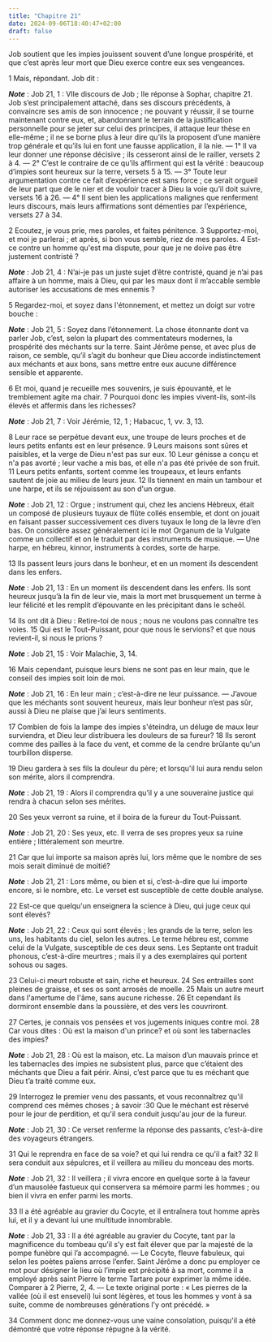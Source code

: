 ```yaml
---
title: "Chapitre 21"
date: 2024-09-06T18:40:47+02:00
draft: false
---
```



Job soutient que les impies jouissent souvent d’une longue prospérité, et que c’est après leur mort que Dieu exerce contre eux ses vengeances.


1 Mais, répondant. Job dit :

***Note*** :  Job 21, 1 : VIIe discours de Job ; IIe réponse à Sophar, chapitre 21. Job s’est principalement attaché, dans ses discours précédents, à convaincre ses amis de son innocence ; ne pouvant y réussir, il se tourne maintenant contre eux, et, abandonnant le terrain de la justification personnelle pour se jeter sur celui des principes, il attaque leur thèse en elle-même ; il ne se borne plus à leur dire qu’ils la proposent d’une manière trop générale et qu’ils lui en font une fausse application, il la nie. ― 1° Il va leur donner une réponse décisive ; ils cesseront ainsi de le railler, versets 2 à 4. ― 2° C’est le contraire de ce qu’ils affirment qui est la vérité : beaucoup d’impies sont heureux sur la terre, versets 5 à 15. ― 3° Toute leur argumentation contre ce fait d’expérience est sans force ; ce serait orgueil de leur part que de le nier et de vouloir tracer à Dieu la voie qu’il doit suivre, versets 16 à 26. ― 4° Il sent bien les applications malignes que renferment leurs discours, mais leurs
affirmations sont démenties par l’expérience, versets 27 à 34.


2 Ecoutez, je vous prie, mes paroles, et faites pénitence. 3 Supportez-moi, et moi je parlerai ; et après, si bon vous semble, riez de mes paroles. 4 Est-ce contre un homme qu'est ma dispute, pour que je ne doive pas être justement contristé ?

***Note*** :  Job 21, 4 : N’ai-je pas un juste sujet d’être contristé, quand je n’ai pas affaire à un homme, mais à Dieu, qui par les maux dont il m’accable semble autoriser les accusations de mes ennemis ?

5 Regardez-moi, et soyez dans l'étonnement, et mettez un doigt sur votre bouche :

***Note*** :  Job 21, 5 : Soyez dans l’étonnement. La chose étonnante dont va parler Job, c’est, selon la plupart des commentateurs modernes, la prospérité des méchants sur la terre. Saint Jérôme pense, et avec plus de raison, ce semble, qu’il s’agit du bonheur que Dieu accorde indistinctement aux méchants et aux bons, sans mettre entre eux aucune différence sensible et apparente.

6 Et moi, quand je recueille mes souvenirs, je suis épouvanté, et le tremblement agite ma chair. 7 Pourquoi donc les impies vivent-ils, sont-ils élevés et affermis dans les richesses?

***Note*** :  Job 21, 7 : Voir Jérémie, 12, 1 ; Habacuc, 1, vv. 3, 13.

8 Leur race se perpétue devant eux, une troupe de leurs proches et de leurs petits enfants est en leur présence. 9 Leurs maisons sont sûres et paisibles, et la verge de Dieu n'est pas sur eux. 10 Leur génisse a conçu et n'a pas avorté ; leur vache a mis bas, et elle n'a pas été privée de son fruit. 11 Leurs petits enfants, sortent comme les troupeaux, et leurs enfants sautent de joie au milieu de leurs jeux. 12 Ils tiennent en main un tambour et une harpe, et ils se réjouissent au son d'un orgue.

***Note*** :  Job 21, 12 : Orgue ; instrument qui, chez les anciens Hébreux, était un composé de plusieurs tuyaux de flûte collés ensemble, et dont on jouait en faisant passer successivement ces divers tuyaux le long de la lèvre d’en bas. On considère assez généralement ici le mot Organum de la Vulgate comme un collectif et on le traduit par des instruments de musique. ― Une harpe, en hébreu, kinnor, instruments à cordes, sorte de harpe.

13 Ils passent leurs jours dans le bonheur, et en un moment ils descendent dans les enfers.

***Note*** :  Job 21, 13 : En un moment ils descendent dans les enfers. Ils sont heureux jusqu’à la fin de leur vie, mais la mort met brusquement un terme à leur félicité et les remplit d’épouvante en les précipitant dans le scheôl.

14 Ils ont dit à Dieu : Retire-toi de nous ; nous ne voulons pas connaître tes voies. 15 Qui est le Tout-Puissant, pour que nous le servions? et que nous revient-il, si nous le prions ?

***Note*** :  Job 21, 15 : Voir Malachie, 3, 14.


16 Mais cependant, puisque leurs biens ne sont pas en leur main, que le conseil des impies soit loin de moi.

***Note*** :  Job 21, 16 : En leur main ; c’est-à-dire ne leur puissance. ― J’avoue que les méchants sont souvent heureux, mais leur bonheur n’est pas sûr, aussi à Dieu ne plaise que j’ai leurs sentiments.

17 Combien de fois la lampe des impies s'éteindra, un déluge de maux leur surviendra, et Dieu leur distribuera les douleurs de sa fureur? 18 Ils seront comme des pailles à la face du vent, et comme de la cendre brûlante qu'un tourbillon disperse.


19 Dieu gardera à ses fils la douleur du père; et lorsqu'il lui aura rendu selon son mérite, alors il comprendra.

***Note*** :  Job 21, 19 : Alors il comprendra qu’il y a une souveraine justice qui rendra à chacun selon ses mérites.

20 Ses yeux verront sa ruine, et il boira de la fureur du Tout-Puissant.

***Note*** :  Job 21, 20 : Ses yeux, etc. Il verra de ses propres yeux sa ruine entière ; littéralement son meurtre.

21 Car que lui importe sa maison après lui, lors même que le nombre de ses mois serait diminué de moitié?

***Note*** :  Job 21, 21 : Lors même, ou bien et si, c’est-à-dire que lui importe encore, si le nombre, etc. Le verset est susceptible de cette double analyse.


22 Est-ce que quelqu'un enseignera la science à Dieu, qui juge ceux qui sont élevés?

***Note*** :  Job 21, 22 : Ceux qui sont élevés ; les grands de la terre, selon les uns, les habitants du ciel, selon les autres. Le terme hébreu est, comme celui de la Vulgate, susceptible de ces deux sens. Les Septante ont traduit phonous, c’est-à-dire meurtres ; mais il y a des exemplaires qui portent sohous ou sages.

23 Celui-ci meurt robuste et sain, riche et heureux. 24 Ses entrailles sont pleines de graisse, et ses os sont arrosés de moelle. 25 Mais un autre meurt dans l'amertume de l'âme, sans aucune richesse. 26 Et cependant ils dormiront ensemble dans la poussière, et des vers les couvriront.


27 Certes, je connais vos pensées et vos jugements iniques contre moi. 28 Car vous dites : Où est la maison d'un prince? et où sont les tabernacles des impies?

***Note*** :  Job 21, 28 : Où est la maison, etc. La maison d’un mauvais prince et les tabernacles des impies ne subsistent plus, parce que c’étaient des méchants que Dieu a fait périr. Ainsi, c’est parce que tu es méchant que Dieu t’a traité comme eux.

29 Interrogez le premier venu des passants, et vous reconnaîtrez qu'il comprend ces mêmes choses ; à savoir :30 Que le méchant est réservé pour le jour de perdition, et qu'il sera conduit jusqu'au jour de la fureur.

***Note*** :  Job 21, 30 : Ce verset renferme la réponse des passants, c’est-à-dire des voyageurs étrangers.

31 Qui le reprendra en face de sa voie? et qui lui rendra ce qu'il a fait? 32 Il sera conduit aux sépulcres, et il veillera au milieu du monceau des morts.

***Note*** :  Job 21, 32 : Il veillera ; il vivra encore en quelque sorte à la faveur d’un mausolée fastueux qui conservera sa mémoire parmi les hommes ; ou bien il vivra en enfer parmi les morts.

33 Il a été agréable au gravier du Cocyte, et il entraînera tout homme après lui, et il y a devant lui une multitude innombrable.

***Note*** :  Job 21, 33 : Il a été agréable au gravier du Cocyte, tant par la magnificence du tombeau qu’il s’y est fait élever que par la majesté de la pompe funèbre qui l’a accompagné. ― Le Cocyte, fleuve fabuleux, qui selon les poètes païens arrose l’enfer. Saint Jérôme a donc pu employer ce mot pour désigner le lieu où l’impie est précipité à sa mort, comme il a employé après saint Pierre le terme Tartare pour exprimer la même idée. Comparer à 2 Pierre, 2, 4. ― Le texte original porte : « Les pierres de la vallée (où il est enseveli) lui sont légères, et tous les hommes y vont à sa suite, comme de nombreuses générations l’y ont précédé. »


34 Comment donc me donnez-vous une vaine consolation, puisqu'il a été démontré que votre réponse répugne à la vérité.

